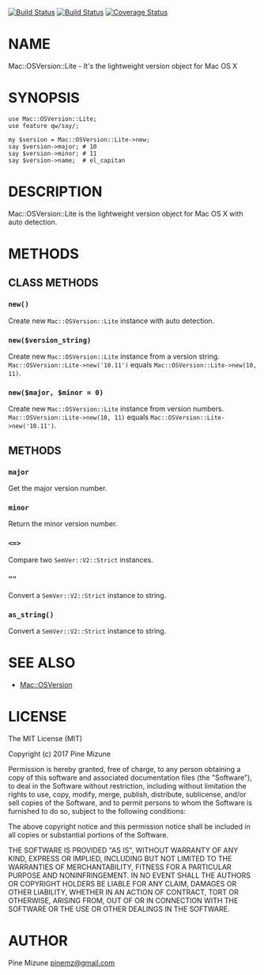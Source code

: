 [![Build Status](https://travis-ci.org/pine/p5-Mac-OSVersion-Lite.svg?branch=master)](https://travis-ci.org/pine/p5-Mac-OSVersion-Lite) [![Build Status](https://img.shields.io/appveyor/ci/pine/p5-Mac-OSVersion-Lite/master.svg?logo=appveyor)](https://ci.appveyor.com/project/pine/p5-Mac-OSVersion-Lite/branch/master) [![Coverage Status](http://codecov.io/github/pine/p5-Mac-OSVersion-Lite/coverage.svg?branch=master)](https://codecov.io/github/pine/p5-Mac-OSVersion-Lite?branch=master)
# NAME

Mac::OSVersion::Lite - It's the lightweight version object for Mac OS X

# SYNOPSIS

    use Mac::OSVersion::Lite;
    use feature qw/say/;

    my $version = Mac::OSVersion::Lite->new;
    say $version->major; # 10
    say $version->minor; # 11
    say $version->name;  # el_capitan

# DESCRIPTION

Mac::OSVersion::Lite is the lightweight version object for Mac OS X with auto detection.

# METHODS

## CLASS METHODS

### `new()`

Create new `Mac::OSVersion::Lite` instance with auto detection.

### `new($version_string)`

Create new `Mac::OSVersion::Lite` instance from a version string.
`Mac::OSVersion::Lite->new('10.11')` equals `Mac::OSVersion::Lite->new(10, 11)`.

### `new($major, $minor = 0)`

Create new `Mac::OSVersion::Lite` instance from version numbers.
`Mac::OSVersion::Lite->new(10, 11)` equals `Mac::OSVersion::Lite->new('10.11')`.

## METHODS

### `major`

Get the major version number.

### `minor`

Return the minor version number.

### `<=>`

Compare two `SemVer::V2::Strict` instances.

### `""`

Convert a `SemVer::V2::Strict` instance to string.

### `as_string()`

Convert a `SemVer::V2::Strict` instance to string.

# SEE ALSO

- [Mac::OSVersion](https://metacpan.org/pod/Mac::OSVersion)

# LICENSE

The MIT License (MIT)

Copyright (c) 2017 Pine Mizune

Permission is hereby granted, free of charge, to any person obtaining a copy
of this software and associated documentation files (the "Software"), to deal
in the Software without restriction, including without limitation the rights
to use, copy, modify, merge, publish, distribute, sublicense, and/or sell
copies of the Software, and to permit persons to whom the Software is
furnished to do so, subject to the following conditions:

The above copyright notice and this permission notice shall be included in
all copies or substantial portions of the Software.

THE SOFTWARE IS PROVIDED "AS IS", WITHOUT WARRANTY OF ANY KIND, EXPRESS OR
IMPLIED, INCLUDING BUT NOT LIMITED TO THE WARRANTIES OF MERCHANTABILITY,
FITNESS FOR A PARTICULAR PURPOSE AND NONINFRINGEMENT. IN NO EVENT SHALL THE
AUTHORS OR COPYRIGHT HOLDERS BE LIABLE FOR ANY CLAIM, DAMAGES OR OTHER
LIABILITY, WHETHER IN AN ACTION OF CONTRACT, TORT OR OTHERWISE, ARISING FROM,
OUT OF OR IN CONNECTION WITH THE SOFTWARE OR THE USE OR OTHER DEALINGS IN
THE SOFTWARE.

# AUTHOR

Pine Mizune <pinemz@gmail.com>
